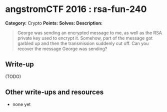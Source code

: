 # angstromCTF 2016 : rsa-fun-240

**Category:** Crypto
**Points:** 
**Solves:** 
**Description:**

> George was sending an encrypted message to me, as well as the RSA private key used to encrypt it. Somehow, part of the message got garbled up and then the transmission suddenly cut off. Can you recover the message George was sending? 
> 


## Write-up

(TODO)

## Other write-ups and resources

* none yet
